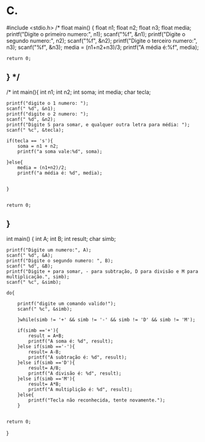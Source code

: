 # C.

#include <stdio.h>
/*
float main() {
    float n1;
    float n2;
    float n3;
    float media;
    printf("Digite o primeiro numero:", n1);
    scanf("%f", &n1);
    printf("Digite o segundo numero:", n2);
    scanf("%f", &n2);
    printf("Digite o terceiro numero:", n3);
    scanf("%f", &n3); 
    media = (n1+n2+n3)/3;
    printf("A média é:%f", media);
    
    return 0;
    
}
*/
------------------------------------------
/*
int main(){
    int n1;
    int n2;
    int soma;
    int media;
    char tecla;
    
    printf("digite o 1 numero: ");
    scanf(" %d", &n1);
    printf("digite o 2 numero: ");
    scanf(" %d", &n2);
    printf("Digite S para somar, e qualquer outra letra para média: ");
    scanf(" %c", &tecla);
    
    if(tecla == 's'){
        soma = n1 + n2;
        printf("a soma vale:%d", soma);
        
    }else{
        media = (n1+n2)/2;
        printf("a média é: %d", media);
        
        
    }
        
    
    return 0;
    
}
-------------------------------------
int main() {
    int A;
    int B;
    int result;
    char simb;
    
    printf("Digite um numero:", A);
    scanf(" %d", &A);
    printf("Digite o segundo numero: ", B);
    scanf(" %d", &B);
    printf("Digite + para somar, - para subtração, D para divisão e M para multiplicação.", simb);
    scanf(" %c", &simb);
    
    do{
        
        printf("digite um comando valido!");
        scanf(" %c", &simb);
        
        }while(simb != '+' && simb != '-' && simb != 'D' && simb != 'M');
        
        if(simb =='+'){
            result = A+B;
            printf("A soma é: %d", result);
        }else if(simb =='-'){
            result= A-B;
            printf("A subtração é: %d", result);
        }else if(simb =='D'){
            result= A/B;
            printf("A divisão é: %d", result);
        }else if(simb =='M'){
            result= A*B;
            printf("A multiplição é: %d", result);
        }else{
            printf("Tecla não reconhecida, tente novamente.");
        }
        
    
    return 0;
}
